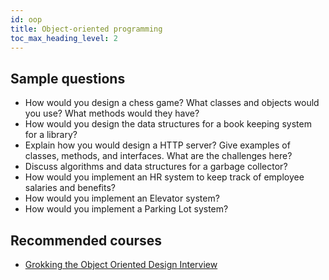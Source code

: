 ```yaml
---
id: oop
title: Object-oriented programming
toc_max_heading_level: 2
---
```


## Sample questions

- How would you design a chess game? What classes and objects would you use? What methods would they have?
- How would you design the data structures for a book keeping system for a library?
- Explain how you would design a HTTP server? Give examples of classes, methods, and interfaces. What are the challenges here?
- Discuss algorithms and data structures for a garbage collector?
- How would you implement an HR system to keep track of employee salaries and benefits?
- How would you implement an Elevator system?
- How would you implement a Parking Lot system?

## Recommended courses

- [Grokking the Object Oriented Design Interview](https://www.educative.io/courses/grokking-the-object-oriented-design-interview?aff=x23W)
